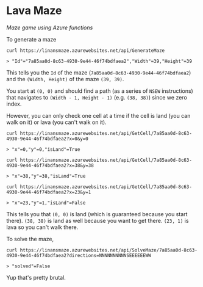# Lava Maze

*Maze game using Azure functions*

To generate a maze

```
curl https://linansmaze.azurewebsites.net/api/GenerateMaze

> "Id"="7a85aa0d-8c63-4930-9e44-46f74bdfaea2","Width"=39,"Height"=39
```

This tells you the `Id` of the maze (`7a85aa0d-8c63-4930-9e44-46f74bdfaea2`) and the `(Width, Height)` of the maze `(39, 39)`.

You start at `(0, 0)` and should find a path (as a series of `NSEW` instructions) that navigates to `(Width - 1, Height - 1)` (e.g. `(38, 38)`) since we zero index.

However, you can only check one cell at a time if the cell is land (you can walk on it) or lava (you can't walk on it).

```
curl https://linansmaze.azurewebsites.net/api/GetCell/7a85aa0d-8c63-4930-9e44-46f74bdfaea2?x=0&y=0

> "x"=0,"y"=0,"isLand"=True

curl https://linansmaze.azurewebsites.net/api/GetCell/7a85aa0d-8c63-4930-9e44-46f74bdfaea2?x=38&y=38

> "x"=38,"y"=38,"isLand"=True

curl https://linansmaze.azurewebsites.net/api/GetCell/7a85aa0d-8c63-4930-9e44-46f74bdfaea2?x=23&y=1

> "x"=23,"y"=1,"isLand"=False
```

This tells you that `(0, 0)` is land (which is guaranteed because you start there). `(38, 38)` is land as well because you want to get there. `(23, 1)` is lava so you can't walk there.

To solve the maze,

```
curl https://linansmaze.azurewebsites.net/api/SolveMaze/7a85aa0d-8c63-4930-9e44-46f74bdfaea2?directions=NNNNNNNNNNSEEEEEEWW

> "solved"=False
```

Yup that's pretty brutal.
